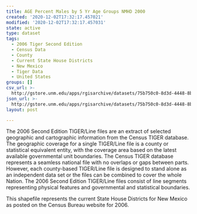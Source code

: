 ```yaml
---
title: AGE Percent Males by 5 Yr Age Groups NMHD 2000
created: '2020-12-02T17:32:17.457021'
modified: '2020-12-02T17:32:17.457031'
state: active
type: dataset
tags:
  - 2006 Tiger Second Edition
  - Census Data
  - County
  - Current State House Districts
  - New Mexico
  - Tiger Data
  - United States
groups: []
csv_url: >-
  http://gstore.unm.edu/apps/rgisarchive/datasets/75b750c0-8d3d-4448-8bec-b9c5b1fe595d/nmh272data640357681_sth_view.derived.csv
json_url: >-
  http://gstore.unm.edu/apps/rgisarchive/datasets/75b750c0-8d3d-4448-8bec-b9c5b1fe595d/nmh272data640357681_sth_view.derived.json
layout: post

---
```

The 2006 Second Edition TIGER/Line files are an extract of selected geographic and cartographic information from the Census TIGER database.  The geographic coverage for a single TIGER/Line file is a county or statistical equivalent entity, with the coverage area based on the latest available governmental unit boundaries. The Census TIGER database represents a seamless national file with no overlaps or gaps between parts.  However, each county-based TIGER/Line file is designed to stand alone as an independent data set or the files can be combined to cover the whole Nation.  The 2006 Second Edition  TIGER/Line files consist of line segments representing physical features and governmental and statistical boundaries.  

This shapefile represents the current State House Districts for New Mexico as posted on the Census Bureau website for 2006.
